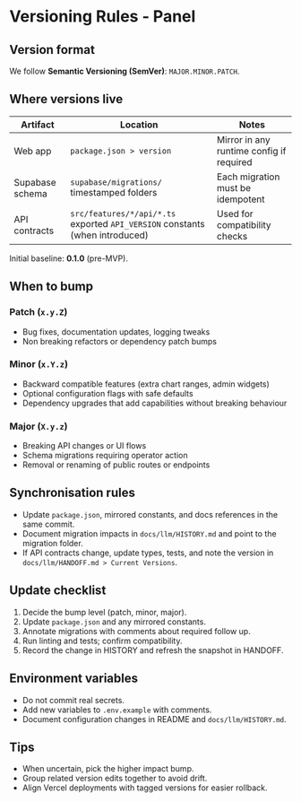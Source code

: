 # Versioning Rules - Panel

## Version format
We follow **Semantic Versioning (SemVer)**: `MAJOR.MINOR.PATCH`.

## Where versions live
| Artifact | Location | Notes |
|----------|----------|-------|
| Web app | `package.json > version` | Mirror in any runtime config if required |
| Supabase schema | `supabase/migrations/` timestamped folders | Each migration must be idempotent |
| API contracts | `src/features/*/api/*.ts` exported `API_VERSION` constants (when introduced) | Used for compatibility checks |

Initial baseline: **0.1.0** (pre-MVP).

## When to bump
### Patch (`x.y.Z`)
- Bug fixes, documentation updates, logging tweaks
- Non breaking refactors or dependency patch bumps

### Minor (`x.Y.z`)
- Backward compatible features (extra chart ranges, admin widgets)
- Optional configuration flags with safe defaults
- Dependency upgrades that add capabilities without breaking behaviour

### Major (`X.y.z`)
- Breaking API changes or UI flows
- Schema migrations requiring operator action
- Removal or renaming of public routes or endpoints

## Synchronisation rules
- Update `package.json`, mirrored constants, and docs references in the same commit.
- Document migration impacts in `docs/llm/HISTORY.md` and point to the migration folder.
- If API contracts change, update types, tests, and note the version in `docs/llm/HANDOFF.md > Current Versions`.

## Update checklist
1. Decide the bump level (patch, minor, major).
2. Update `package.json` and any mirrored constants.
3. Annotate migrations with comments about required follow up.
4. Run linting and tests; confirm compatibility.
5. Record the change in HISTORY and refresh the snapshot in HANDOFF.

## Environment variables
- Do not commit real secrets.
- Add new variables to `.env.example` with comments.
- Document configuration changes in README and `docs/llm/HISTORY.md`.

## Tips
- When uncertain, pick the higher impact bump.
- Group related version edits together to avoid drift.
- Align Vercel deployments with tagged versions for easier rollback.
